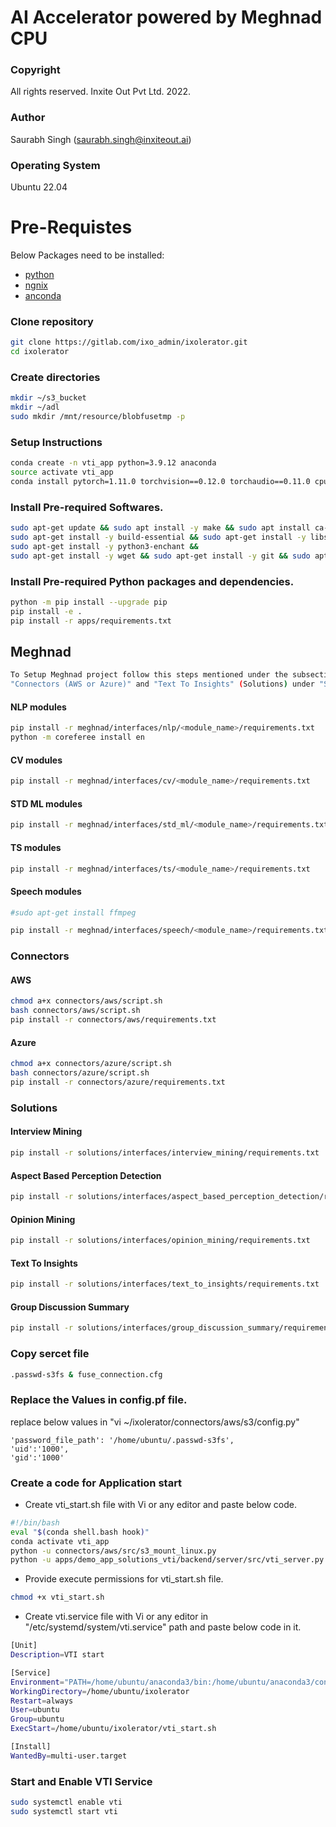 # AI Accelerator powered by Meghnad CPU

### Copyright
All rights reserved. Inxite Out Pvt Ltd. 2022.

### Author
Saurabh Singh (saurabh.singh@inxiteout.ai)

### Operating System
Ubuntu 22.04

# Pre-Requistes
Below Packages need to be installed:
- [python](https://www.digitalocean.com/community/tutorials/how-to-install-python-3-and-set-up-a-programming-environment-on-an-ubuntu-22-04-server)
- [ngnix](https://www.digitalocean.com/community/tutorials/how-to-install-nginx-on-ubuntu-22-04) 
- [anconda](https://www.digitalocean.com/community/tutorials/how-to-install-the-anaconda-python-distribution-on-ubuntu-22-04)

### Clone repository
```sh
git clone https://gitlab.com/ixo_admin/ixolerator.git
cd ixolerator
```
### Create directories
```sh
mkdir ~/s3_bucket
mkdir ~/adl
sudo mkdir /mnt/resource/blobfusetmp -p
```

### Setup Instructions
```sh
conda create -n vti_app python=3.9.12 anaconda
source activate vti_app
conda install pytorch=1.11.0 torchvision==0.12.0 torchaudio==0.11.0 cpuonly -c pytorch
```

### Install Pre-required Softwares.
```sh
sudo apt-get update && sudo apt install -y make && sudo apt install ca-certificates && sudo apt install s3fs -y && sudo apt install -y libx11-dev &&
sudo apt-get install -y build-essential && sudo apt-get install -y libsndfile1 && sudo apt-get install -y libsndfile1-dev && 
sudo apt-get install -y python3-enchant && 
sudo apt-get install -y wget && sudo apt-get install -y git && sudo apt-get clean
```

### Install Pre-required Python packages and dependencies.

```sh
python -m pip install --upgrade pip
pip install -e .
pip install -r apps/requirements.txt
```

## Meghnad
```sh
To Setup Meghnad project follow this steps mentioned under the subsections "Package", "Apps", "Speech" (Meghnad); <module_name> - zero_shot_stt,
"Connectors (AWS or Azure)" and "Text To Insights" (Solutions) under "Setup Instructions"
```
#### NLP modules
```sh
pip install -r meghnad/interfaces/nlp/<module_name>/requirements.txt
python -m coreferee install en
```

#### CV modules
```sh
pip install -r meghnad/interfaces/cv/<module_name>/requirements.txt
```

#### STD ML modules
```sh
pip install -r meghnad/interfaces/std_ml/<module_name>/requirements.txt
```

#### TS modules
```sh
pip install -r meghnad/interfaces/ts/<module_name>/requirements.txt
```

#### Speech modules
```sh
#sudo apt-get install ffmpeg

pip install -r meghnad/interfaces/speech/<module_name>/requirements.txt
```

### Connectors

#### AWS
```sh
chmod a+x connectors/aws/script.sh
bash connectors/aws/script.sh
pip install -r connectors/aws/requirements.txt
```

#### Azure
```sh
chmod a+x connectors/azure/script.sh
bash connectors/azure/script.sh
pip install -r connectors/azure/requirements.txt
```
### Solutions

#### Interview Mining
```sh
pip install -r solutions/interfaces/interview_mining/requirements.txt
```
#### Aspect Based Perception Detection
```sh
pip install -r solutions/interfaces/aspect_based_perception_detection/requirements.txt
```

#### Opinion Mining
```sh
pip install -r solutions/interfaces/opinion_mining/requirements.txt
```

#### Text To Insights
```sh
pip install -r solutions/interfaces/text_to_insights/requirements.txt
```

#### Group Discussion Summary
```sh
pip install -r solutions/interfaces/group_discussion_summary/requirements.txt
```

### Copy sercet file
```sh
.passwd-s3fs & fuse_connection.cfg
```

### Replace the Values in config.pf file.
replace below values in "vi ~/ixolerator/connectors/aws/s3/config.py"

```
'password_file_path': '/home/ubuntu/.passwd-s3fs',
'uid':'1000',
'gid':'1000'
```

### Create a code for Application start
- Create vti_start.sh file with Vi or any editor and paste below code.

```sh
#!/bin/bash
eval "$(conda shell.bash hook)"
conda activate vti_app
python -u connectors/aws/src/s3_mount_linux.py
python -u apps/demo_app_solutions_vti/backend/server/src/vti_server.py init_mode='tti' access_type='info' track_usage=1 dump_logs=1 logfile_dir="/home/ubuntu/logs"
```

- Provide execute permissions for vti_start.sh file.
```sh
chmod +x vti_start.sh
```

- Create vti.service file with Vi or any editor in "/etc/systemd/system/vti.service" path and paste below code in it.
```sh
[Unit]
Description=VTI start

[Service]
Environment="PATH=/home/ubuntu/anaconda3/bin:/home/ubuntu/anaconda3/condabin:/usr/local/sbin:/usr/local/bin:/usr/sbin:/usr/bin:/sbin:/bin:/usr/games:/usr/local/games:/snap/bin"
WorkingDirectory=/home/ubuntu/ixolerator
Restart=always
User=ubuntu
Group=ubuntu
ExecStart=/home/ubuntu/ixolerator/vti_start.sh

[Install]
WantedBy=multi-user.target
```

### Start and Enable VTI Service

```sh
sudo systemctl enable vti
sudo systemctl start vti
```

